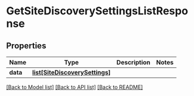 # GetSiteDiscoverySettingsListResponse

## Properties
Name | Type | Description | Notes
------------ | ------------- | ------------- | -------------
**data** | [**list[SiteDiscoverySettings]**](SiteDiscoverySettings.md) |  | 

[[Back to Model list]](../README.md#documentation-for-models) [[Back to API list]](../README.md#documentation-for-api-endpoints) [[Back to README]](../README.md)

